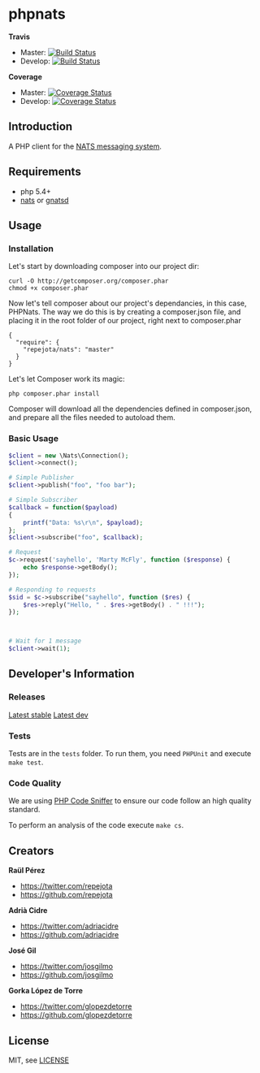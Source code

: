 phpnats
=======

**Travis**

* Master: [![Build Status](https://travis-ci.org/repejota/phpnats.png?branch=master)](https://travis-ci.org/repejota/phpnats)
* Develop: [![Build Status](https://travis-ci.org/repejota/phpnats.png?branch=develop)](https://travis-ci.org/repejota/phpnats)

**Coverage**

* Master: [![Coverage Status](https://coveralls.io/repos/repejota/phpnats/badge.svg?branch=master)](https://coveralls.io/r/repejota/phpnats?branch=master)
* Develop: [![Coverage Status](https://coveralls.io/repos/repejota/phpnats/badge.svg?branch=develop)](https://coveralls.io/r/repejota/phpnats?branch=develop)

Introduction
------------

A PHP client for the [NATS messaging system](https://nats.io).

Requirements
------------

* php 5.4+
* [nats](https://github.com/derekcollison/nats) or [gnatsd](https://github.com/apcera/gnatsd)


Usage
-----

### Installation

Let's start by downloading composer into our project dir:
```
curl -O http://getcomposer.org/composer.phar
chmod +x composer.phar
```

Now let's tell composer about our project's dependancies, in this case, PHPNats. The way we do this is by creating a composer.json file, and placing it in the root folder of our project, right next to composer.phar

```
{
  "require": {
    "repejota/nats": "master"
  }
}
```
Let's let Composer work its magic:
```
php composer.phar install
```
Composer will download all the dependencies defined in composer.json, and prepare all the files needed to autoload them.


### Basic Usage

```php
$client = new \Nats\Connection();
$client->connect();

# Simple Publisher
$client->publish("foo", "foo bar");

# Simple Subscriber
$callback = function($payload)
{
    printf("Data: %s\r\n", $payload);
};
$client->subscribe("foo", $callback);

# Request
$c->request('sayhello', 'Marty McFly', function ($response) {
    echo $response->getBody();
});

# Responding to requests
$sid = $c->subscribe("sayhello", function ($res) {
    $res->reply("Hello, " . $res->getBody() . " !!!");
});



# Wait for 1 message
$client->wait(1);
```


Developer's Information
-----------------------

### Releases

[Latest stable](https://github.com/repejota/phpnats/tree/master)
[Latest dev](https://github.com/repejota/phpnats/tree/develop)

### Tests

Tests are in the `tests` folder.
To run them, you need `PHPUnit` and execute `make test`.


### Code Quality

We are using [PHP Code Sniffer](http://pear.php.net/package/PHP_CodeSniffer/docs)
to ensure our code follow an high quality standard.

To perform an analysis of the code execute `make cs`.


Creators
--------

**Raül Pérez**

- <https://twitter.com/repejota>
- <https://github.com/repejota>

**Adrià Cidre**

- <https://twitter.com/adriacidre>
- <https://github.com/adriacidre>

**José Gil**

- <https://twitter.com/josgilmo>
- <https://github.com/josgilmo>

**Gorka López de Torre**

- <https://twitter.com/glopezdetorre>
- <https://github.com/glopezdetorre>



License
-------

MIT, see [LICENSE](LICENSE)
